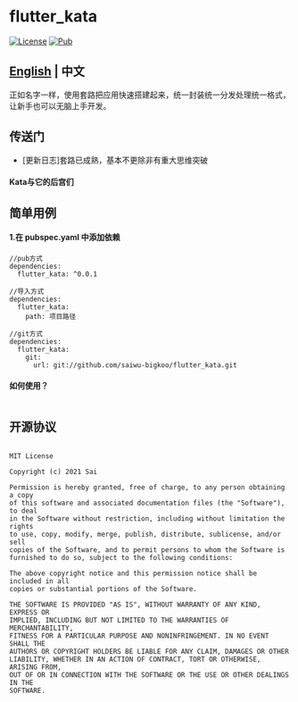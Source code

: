 # flutter_kata

[![License](https://img.shields.io/badge/license-MIT-green.svg)](/LICENSE)
[![Pub](https://img.shields.io/badge/pub-v2.1.8-orange.svg)](https://pub.dartlang.org/packages/kata)

## [English](https://github.com/saiwu-bigkoo/flutter_kata/README_EN.md) | 中文

正如名字一样，使用套路把应用快速搭建起来，统一封装统一分发处理统一格式，让新手也可以无脑上手开发。


## 传送门

 - [更新日志]套路已成熟，基本不更除非有重大思维突破


#### Kata与它的后宫们

## 简单用例
#### 1.在 pubspec.yaml 中添加依赖
```
//pub方式
dependencies:
  flutter_kata: ^0.0.1

//导入方式
dependencies:
  flutter_kata:
    path: 项目路径

//git方式
dependencies:
  flutter_kata:
    git:
      url: git://github.com/saiwu-bigkoo/flutter_kata.git
```
#### 如何使用？
```dart
```






## 开源协议

```

MIT License

Copyright (c) 2021 Sai

Permission is hereby granted, free of charge, to any person obtaining a copy
of this software and associated documentation files (the "Software"), to deal
in the Software without restriction, including without limitation the rights
to use, copy, modify, merge, publish, distribute, sublicense, and/or sell
copies of the Software, and to permit persons to whom the Software is
furnished to do so, subject to the following conditions:

The above copyright notice and this permission notice shall be included in all
copies or substantial portions of the Software.

THE SOFTWARE IS PROVIDED "AS IS", WITHOUT WARRANTY OF ANY KIND, EXPRESS OR
IMPLIED, INCLUDING BUT NOT LIMITED TO THE WARRANTIES OF MERCHANTABILITY,
FITNESS FOR A PARTICULAR PURPOSE AND NONINFRINGEMENT. IN NO EVENT SHALL THE
AUTHORS OR COPYRIGHT HOLDERS BE LIABLE FOR ANY CLAIM, DAMAGES OR OTHER
LIABILITY, WHETHER IN AN ACTION OF CONTRACT, TORT OR OTHERWISE, ARISING FROM,
OUT OF OR IN CONNECTION WITH THE SOFTWARE OR THE USE OR OTHER DEALINGS IN THE
SOFTWARE.


```

